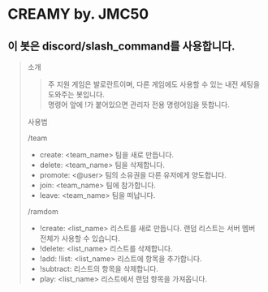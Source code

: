 # CREAMY by. JMC50

## 이 봇은 discord/slash_command를 사용합니다.

> 소개
>
> > 주 지원 게임은 발로란트이며, 다른 게임에도 사용할 수 있는 내전 세팅을 도와주는 봇입니다.<br>
> > 명령어 앞에 !가 붙어있으면 관리자 전용 명령어임을 뜻합니다.
>
> 사용법
>
> /team 
> * create: <team_name> 팀을 새로 만듭니다.
> * delete: <team_name> 팀을 삭제합니다.
> * promote: <@user> 팀의 소유권을 다른 유저에게 양도합니다.
> * join: <team_name> 팀에 참가합니다.
> * leave: <team_name> 팀을 떠납니다.
> 
> /ramdom
> * !create: <list_name> 리스트를 새로 만듭니다. 랜덤 리스트는 서버 멤버 전체가 사용할 수 있습니다.
> * !delete: <list_name> 리스트를 삭제합니다.
> * !add: <string> !list: <list_name> 리스트에 항목을 추가합니다.
> * !subtract: <string> 리스트의 항목을 삭제합니다.
> * play: <list_name> 리스트에서 랜덤 항목을 가져옵니다.
